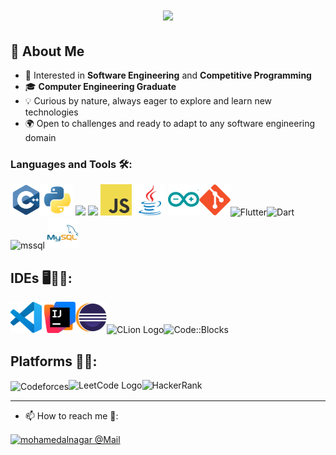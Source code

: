 <h1 align="center">
  <a href="https://git.io/typing-svg">
<img src="https://readme-typing-svg.herokuapp.com/?lines=Hello,+There!+👋;This+is+Mohamed+Alnagar....;Software+Engineer;Full-Stack+Developer;Competitive+Programmer;Nice+to+meet+you!&center=true&size=30">
  </a>
</h1>

## 👋 About Me  

- 👀 Interested in **Software Engineering** and **Competitive Programming**  
- 🎓 **Computer Engineering Graduate**  
- 💡 Curious by nature, always eager to explore and learn new technologies  
- 🌍 Open to challenges and ready to adapt to any software engineering domain  


### Languages and Tools 🛠: ###
<img height="50" src="https://raw.githubusercontent.com/github/explore/80688e429a7d4ef2fca1e82350fe8e3517d3494d/topics/cpp/cpp.png"><img height="50" src="https://raw.githubusercontent.com/github/explore/80688e429a7d4ef2fca1e82350fe8e3517d3494d/topics/python/python.png">  <img height="50" src="https://cdn.worldvectorlogo.com/logos/html-1.svg">  <img height="50" src="https://cdn.icon-icons.com/icons2/2107/PNG/512/file_type_css_icon_130661.png">   <img height="50" src="https://raw.githubusercontent.com/github/explore/80688e429a7d4ef2fca1e82350fe8e3517d3494d/topics/javascript/javascript.png"> <img src="https://raw.githubusercontent.com/devicons/devicon/master/icons/java/java-original.svg" alt="Java Logo" width="50" height="50"/> <img src="https://raw.githubusercontent.com/devicons/devicon/master/icons/arduino/arduino-original.svg" alt="Arduino Logo" width="50" height="50"/><img src="https://raw.githubusercontent.com/devicons/devicon/master/icons/git/git-original.svg" alt="Git Logo" width="50" height="50"/><img src="https://upload.wikimedia.org/wikipedia/commons/1/17/Google-flutter-logo.png" alt="Flutter" width="100"><img src="https://upload.wikimedia.org/wikipedia/commons/7/7e/Dart-logo.png" alt="Dart" width="50"> <img src="https://www.svgrepo.com/show/303229/microsoft-sql-server-logo.svg" alt="mssql" width="50" height="50"/> <img src="https://raw.githubusercontent.com/devicons/devicon/master/icons/mysql/mysql-original-wordmark.svg" alt="mysql" width="50" height="50"/> 



## IDEs 🖥️🧑‍💻:

<img src="https://raw.githubusercontent.com/devicons/devicon/master/icons/vscode/vscode-original.svg" alt="VS Code Logo" width="50" height="50"/> <img src="https://raw.githubusercontent.com/devicons/devicon/master/icons/intellij/intellij-original.svg" alt="IntelliJ IDEA Logo" width="50" height="50"/><img src="https://raw.githubusercontent.com/devicons/devicon/master/icons/eclipse/eclipse-original.svg" alt="Eclipse Logo" width="50" height="50"/><img src="https://resources.jetbrains.com/storage/products/company/brand/logos/CLion_icon.svg" alt="CLion Logo" width="50" height="50"/><img src="https://images-wixmp-ed30a86b8c4ca887773594c2.wixmp.com/i/feaf74a2-da81-42f2-9c50-37686d02557a/d73n2y9-fc7e0a66-1dd8-42d2-9aba-29a33990067b.png/v1/fit/w_512,h_512/code__blocks_icon_by_grabusz_d73n2y9-375w-2x.png" alt="Code::Blocks" width="50">






 
## Platforms 🔧🔑:
 <img align="center" alt="Codeforces"  width="50" height="50" src="https://play-lh.googleusercontent.com/WsR_f03nbqW3qZjCZeXUYmnmhSWXo3hQhLX9hgl9QHydCgbXQi_VJeAwnmtuIgTHKdQ=w240-h480-rw" /><img src="https://upload.wikimedia.org/wikipedia/commons/1/19/LeetCode_logo_black.png" alt="LeetCode Logo" width="50" height="50"/><img src="https://upload.wikimedia.org/wikipedia/commons/4/40/HackerRank_Icon-1000px.png" alt="HackerRank" width="50">


___

 - 📫 How to reach me 📧: 
  </a>   
  <a href="mailto:mohamedalnagar432@gmail.com">
  <img align="center" alt="mohamedalnagar @Mail" height="35" src="https://upload.wikimedia.org/wikipedia/commons/7/7e/Gmail_icon_%282020%29.svg" />




  

<!--
 <img src="https://media.giphy.com/media/hvRJCLFzcasrR4ia7z/giphy.gif" width="28">
👋
**mohamed-alnagar/mohamed-alnagar** is a ✨ _special_ ✨ repository because its `README.md` (this file) appears on your GitHub profile.

Here are some ideas to get you started:

- 🔭 I’m currently working on ...
- 🌱 I’m currently learning ...
- 👯 I’m looking to collaborate on ...
- 🤔 I’m looking for help with ...
- 💬 Ask me about ...
- 📫 How to reach me: ...
- 😄 Pronouns: ...
- ⚡ Fun fact: ...
-->
